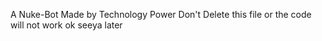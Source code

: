 A Nuke-Bot Made by Technology Power
Don't Delete this file or the code will not work
ok seeya later
